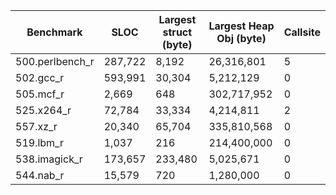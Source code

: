 | Benchmark       | SLOC    | Largest struct (byte) | Largest Heap Obj (byte) | Callsite |
| --------------- | ------- | ------- | ----------- | -------- |
| 500.perlbench_r | 287,722 | 8,192   | 26,316,801  | 5        |
| 502.gcc_r       | 593,991 | 30,304  | 5,212,129   | 0        |
| 505.mcf_r       | 2,669   | 648     | 302,717,952 | 0        |
| 525.x264_r      | 72,784  | 33,334  | 4,214,811   | 2        |
| 557.xz_r        | 20,340  | 65,704  | 335,810,568 | 0        |
| 519.lbm_r       | 1,037   | 216     | 214,400,000 | 0        |
| 538.imagick_r   | 173,657 | 233,480 | 5,025,671   | 0        |
| 544.nab_r       | 15,579  | 720     | 1,280,000   | 0        |

